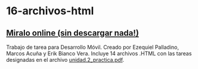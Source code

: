 # 16-archivos-html
## [Miralo online (sin descargar nada!)](http://tareas.erikbianco.me/16archivos/)
Trabajo de tarea para Desarrollo Móvil. Creado por Ezequiel Palladino, Marcos Acuña y Erik Bianco Vera. Incluye 14 archivos .HTML con las tareas designadas en el archivo [unidad.2_practica.pdf](https://github.com/despediteerik/16-archivos-html/blob/master/unidad.2_practica.pdf).
